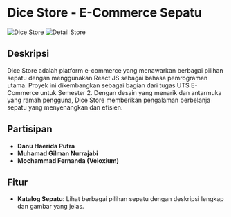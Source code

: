 # Dice Store - E-Commerce Sepatu

![Dice Store](https://github.com/Veloxium/dice-store/assets/111406150/1cf79ad8-7c06-4b81-99cb-ae771a249836)
![Detail Store](https://github.com/Veloxium/dice-store/assets/111406150/92a42531-cc70-44fb-a5f4-0b4abfcac460)



## Deskripsi

Dice Store adalah platform e-commerce yang menawarkan berbagai pilihan sepatu dengan menggunakan React JS sebagai bahasa pemrograman utama. Proyek ini dikembangkan sebagai bagian dari tugas UTS E-Commerce untuk Semester 2. Dengan desain yang menarik dan antarmuka yang ramah pengguna, Dice Store memberikan pengalaman berbelanja sepatu yang menyenangkan dan efisien.

## Partisipan

- **Danu Haerida Putra**
- **Muhamad Gilman Nurrajabi**
- **Mochammad Fernanda (Veloxium)**

## Fitur

- **Katalog Sepatu**: Lihat berbagai pilihan sepatu dengan deskripsi lengkap dan gambar yang jelas.
